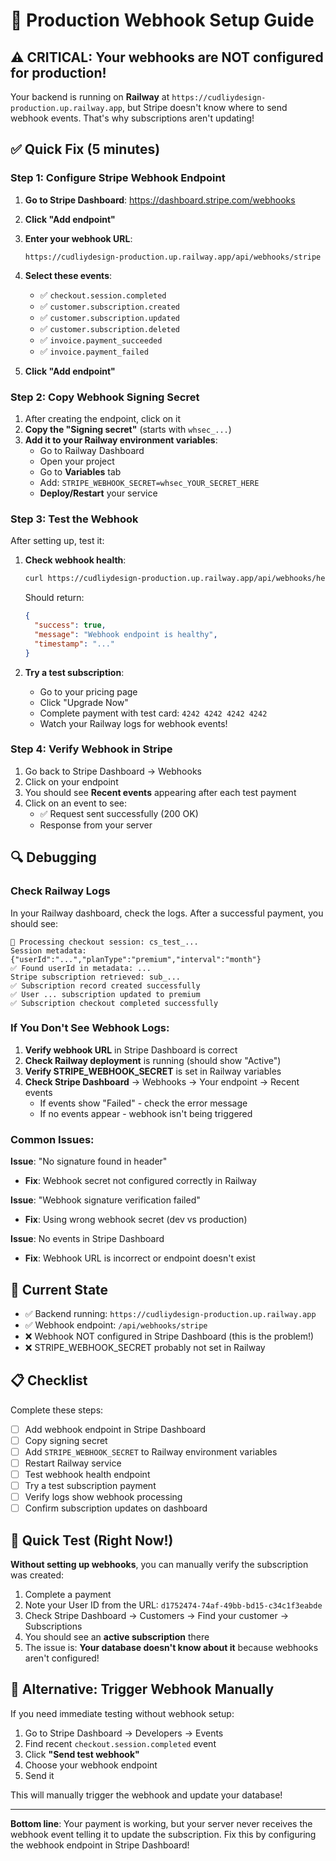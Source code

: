 # 🚀 Production Webhook Setup Guide

## ⚠️ CRITICAL: Your webhooks are NOT configured for production!

Your backend is running on **Railway** at `https://cudliydesign-production.up.railway.app`, but Stripe doesn't know where to send webhook events. That's why subscriptions aren't updating!

## ✅ Quick Fix (5 minutes)

### Step 1: Configure Stripe Webhook Endpoint

1. **Go to Stripe Dashboard**: https://dashboard.stripe.com/webhooks
2. **Click "Add endpoint"**
3. **Enter your webhook URL**:
   ```
   https://cudliydesign-production.up.railway.app/api/webhooks/stripe
   ```
4. **Select these events**:
   - ✅ `checkout.session.completed`
   - ✅ `customer.subscription.created`
   - ✅ `customer.subscription.updated`
   - ✅ `customer.subscription.deleted`
   - ✅ `invoice.payment_succeeded`
   - ✅ `invoice.payment_failed`

5. **Click "Add endpoint"**

### Step 2: Copy Webhook Signing Secret

1. After creating the endpoint, click on it
2. **Copy the "Signing secret"** (starts with `whsec_...`)
3. **Add it to your Railway environment variables**:
   - Go to Railway Dashboard
   - Open your project
   - Go to **Variables** tab
   - Add: `STRIPE_WEBHOOK_SECRET=whsec_YOUR_SECRET_HERE`
   - **Deploy/Restart** your service

### Step 3: Test the Webhook

After setting up, test it:

1. **Check webhook health**:
   ```bash
   curl https://cudliydesign-production.up.railway.app/api/webhooks/health
   ```
   
   Should return:
   ```json
   {
     "success": true,
     "message": "Webhook endpoint is healthy",
     "timestamp": "..."
   }
   ```

2. **Try a test subscription**:
   - Go to your pricing page
   - Click "Upgrade Now"
   - Complete payment with test card: `4242 4242 4242 4242`
   - Watch your Railway logs for webhook events!

### Step 4: Verify Webhook in Stripe

1. Go back to Stripe Dashboard → Webhooks
2. Click on your endpoint
3. You should see **Recent events** appearing after each test payment
4. Click on an event to see:
   - ✅ Request sent successfully (200 OK)
   - Response from your server

## 🔍 Debugging

### Check Railway Logs

In your Railway dashboard, check the logs. After a successful payment, you should see:

```
🔔 Processing checkout session: cs_test_...
Session metadata: {"userId":"...","planType":"premium","interval":"month"}
✅ Found userId in metadata: ...
Stripe subscription retrieved: sub_...
✅ Subscription record created successfully
✅ User ... subscription updated to premium
✅ Subscription checkout completed successfully
```

### If You Don't See Webhook Logs:

1. **Verify webhook URL** in Stripe Dashboard is correct
2. **Check Railway deployment** is running (should show "Active")
3. **Verify STRIPE_WEBHOOK_SECRET** is set in Railway variables
4. **Check Stripe Dashboard** → Webhooks → Your endpoint → Recent events
   - If events show "Failed" - check the error message
   - If no events appear - webhook isn't being triggered

### Common Issues:

**Issue**: "No signature found in header"
- **Fix**: Webhook secret not configured correctly in Railway

**Issue**: "Webhook signature verification failed"
- **Fix**: Using wrong webhook secret (dev vs production)

**Issue**: No events in Stripe Dashboard
- **Fix**: Webhook URL is incorrect or endpoint doesn't exist

## 🎯 Current State

- ✅ Backend running: `https://cudliydesign-production.up.railway.app`
- ✅ Webhook endpoint: `/api/webhooks/stripe`
- ❌ Webhook NOT configured in Stripe Dashboard (this is the problem!)
- ❌ STRIPE_WEBHOOK_SECRET probably not set in Railway

## 📋 Checklist

Complete these steps:

- [ ] Add webhook endpoint in Stripe Dashboard
- [ ] Copy signing secret
- [ ] Add `STRIPE_WEBHOOK_SECRET` to Railway environment variables
- [ ] Restart Railway service
- [ ] Test webhook health endpoint
- [ ] Try a test subscription payment
- [ ] Verify logs show webhook processing
- [ ] Confirm subscription updates on dashboard

## 🚨 Quick Test (Right Now!)

**Without setting up webhooks**, you can manually verify the subscription was created:

1. Complete a payment
2. Note your User ID from the URL: `d1752474-74af-49bb-bd15-c34c1f3eabde`
3. Check Stripe Dashboard → Customers → Find your customer → Subscriptions
4. You should see an **active subscription** there
5. The issue is: **Your database doesn't know about it** because webhooks aren't configured!

## 🔧 Alternative: Trigger Webhook Manually

If you need immediate testing without webhook setup:

1. Go to Stripe Dashboard → Developers → Events
2. Find recent `checkout.session.completed` event
3. Click **"Send test webhook"**
4. Choose your webhook endpoint
5. Send it

This will manually trigger the webhook and update your database!

---

**Bottom line**: Your payment is working, but your server never receives the webhook event telling it to update the subscription. Fix this by configuring the webhook endpoint in Stripe Dashboard!

